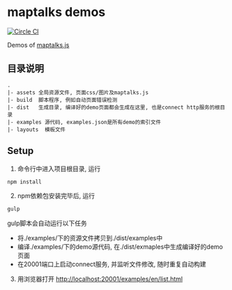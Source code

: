 # maptalks demos

[![Circle CI](https://circleci.com/gh/MapTalks/maptalks-demo.svg?style=shield)](https://circleci.com/gh/MapTalks/maptalks-demo)

Demos of [maptalks.js](https://github.com/MapTalks/maptalks.js)

## 目录说明
```
.
|- assets 全局资源文件, 页面css/图片及maptalks.js
|- build  脚本程序, 例如自动页面错误检测
|- dist   生成目录, 编译好的demo页面都会生成在这里, 也是connect http服务的根目录
|- examples 源代码, examples.json是所有demo的索引文件
|- layouts  模板文件
```

## Setup
1. 命令行中进入项目根目录, 运行

  ```bash
  npm install
  ```
2. npm依赖包安装完毕后, 运行

  ```bash
  gulp
  ```
  gulp脚本会自动运行以下任务
  * 将./examples/下的资源文件拷贝到./dist/examples中
  * 编译./examples/下的demo源代码, 在./dist/exmaples中生成编译好的demo页面
  * 在20001端口上启动connect服务, 并监听文件修改, 随时重复自动构建
  
3. 用浏览器打开 [http://localhost:20001/examples/en/list.html](http://localhost:20001/examples/en/list.html)
